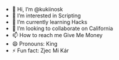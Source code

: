 - 👋 Hi, I’m @kukiinosk
- 👀 I’m interested in Scripting
- 🌱 I’m currently learning Hacks
- 💞️ I’m looking to collaborate on California
- 📫 How to reach me Give Me Money
- 😄 Pronouns: King
- ⚡ Fun fact: Zjec Mi Kár

<!---
kukiinosk/kukiinosk is a ✨ special ✨ repository because its `README.md` (this file) appears on your GitHub profile.
You can click the Preview link to take a look at your changes.
--->
